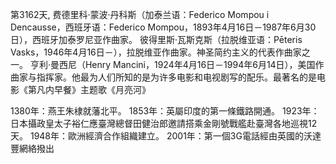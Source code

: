 第3162天, 费德里科·蒙波·丹科斯（加泰兰语：Federico Mompou i Dencausse，西班牙语：Federico Mompou，1893年4月16日－1987年6月30日），西班牙加泰罗尼亚作曲家。
彼得里斯·瓦斯克斯（拉脱维亚语：Pēteris Vasks，1946年4月16日－），拉脱维亚作曲家。神圣简约主义的代表作曲家之一。
亨利·曼西尼（Henry Mancini，1924年4月16日－1994年6月14日），美国作曲家与指挥家。他最为人们所知的是为许多电影和电视剧写的配乐。最著名的是电影《第凡内早餐》主题歌《月亮河》

1380年：燕王朱棣就藩北平。
1853年：英屬印度的第一條鐵路開通。
1923年：日本攝政皇太子裕仁應臺灣總督田健治郎邀請搭乘金剛號戰艦赴臺灣各地巡視12天。
1948年：歐洲經濟合作組織建立。
2001年：第一個3G電話經由英國的沃達豐網絡撥出